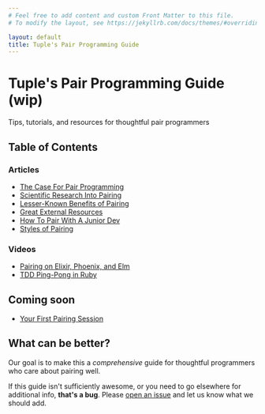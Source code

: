 ```yaml
---
# Feel free to add content and custom Front Matter to this file.
# To modify the layout, see https://jekyllrb.com/docs/themes/#overriding-theme-defaults

layout: default
title: Tuple's Pair Programming Guide
---
```


# Tuple's Pair Programming Guide (wip)

<p class="text-lg">Tips, tutorials, and resources for thoughtful pair programmers</p>

<div class="border-t-4 border-indigo-dark w-24 mt-4 mb-8"></div>

## Table of Contents

### Articles

- [The Case For Pair Programming](/pair-programming-guide/the-case-for-pair-programming)
- [Scientific Research Into Pairing](/pair-programming-guide/scientific-research-into-pair-programming)
- [Lesser-Known Benefits of Pairing](/pair-programming-guide/lesser-known-benefits-of-pair-programming)
- [Great External Resources](/pair-programming-guide/links)
- [How To Pair With A Junior Dev](/pair-programming-guide/how-to-pair-with-a-junior-developer)
- [Styles of Pairing](/pair-programming-guide/styles)

### Videos

- [Pairing on Elixir, Phoenix, and Elm](/pair-programming-guide/elixir-phoenix-elm)
- [TDD Ping-Pong in Ruby](/pair-programming-guide/tdd-ping-pong-ruby)

## Coming soon

- [Your First Pairing Session](/pair-programming-guide/your-first-pairing-session)


## What can be better?

Our goal is to make this a _comprehensive_ guide for thoughtful programmers who care about pairing well. 

If this guide isn't sufficiently awesome, or you need to go elsewhere for additional info, **that's a bug**. Please [open an issue](https://github.com/tupleapp/pair-programming-guide/issues/new) and let us know what we should add.  
